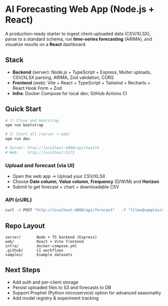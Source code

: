 
# AI Forecasting Web App (Node.js + React)

A production-ready starter to ingest client-uploaded data (CSV/XLSX), parse to a standard schema,
run **time-series forecasting** (ARIMA), and visualize results on a **React** dashboard.

## Stack
- **Backend** (server): Node.js + TypeScript + Express, Multer uploads, CSV/XLSX parsing, ARIMA, Zod validation, CORS
- **Frontend** (web): Vite + React + TypeScript + Tailwind + Recharts + React Hook Form + Zod
- **Infra**: Docker Compose for local dev; GitHub Actions CI

## Quick Start
```bash
# 1) Clone and bootstrap
npm run bootstrap

# 2) Start all (server + web)
npm run dev

# Server: http://localhost:4000/api/health
# Web:    http://localhost:5173
```

### Upload and forecast (via UI)
- Open the web app → Upload your CSV/XLSX
- Choose **Date column**, **Value column**, **Frequency** (D/W/M) and **Horizon**
- Submit to get forecast + chart + downloadable CSV

### API (cURL)
```bash
curl -X POST "http://localhost:4000/api/forecast"   -F "file=@samples/monthly_sales.csv"   -F "dateCol=Date"   -F "valueCol=Sales"   -F "frequency=M"   -F "horizon=6"
```

## Repo Layout
```
server/       Node + TS backend (Express)
web/          React + Vite frontend
infra/        docker-compose.yml
.github/      CI workflows
samples/      Example datasets
```

## Next Steps
- Add auth and per-client storage
- Persist uploaded files to S3 and forecasts to DB
- Support Prophet (Python microservice) option for advanced seasonality
- Add model registry & experiment tracking
